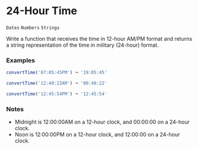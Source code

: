 # 24-Hour Time

`Dates` `Numbers` `Strings`



Write a function that receives the time in 12-hour AM/PM format and returns a string representation of the time in military (24-hour) format.

### Examples

```js
convertTime('07:05:45PM') ➞ '19:05:45'

convertTime('12:40:22AM') ➞ '00:40:22'

convertTime('12:45:54PM') ➞ '12:45:54'
```

### Notes

- Midnight is 12:00:00AM on a 12-hour clock, and 00:00:00 on a 24-hour clock.
- Noon is 12:00:00PM on a 12-hour clock, and 12:00:00 on a 24-hour clock.
